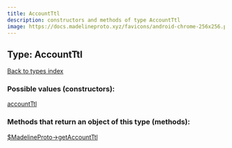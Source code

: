 ```yaml
---
title: AccountTtl
description: constructors and methods of type AccountTtl
image: https://docs.madelineproto.xyz/favicons/android-chrome-256x256.png
---
```

## Type: AccountTtl  
[Back to types index](index.md)



### Possible values (constructors):

[accountTtl](../constructors/accountTtl.md)  



### Methods that return an object of this type (methods):

[$MadelineProto->getAccountTtl](../methods/getAccountTtl.md)  



